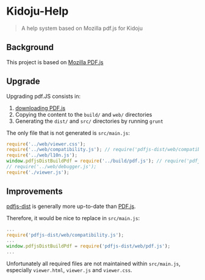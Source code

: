 # Kidoju-Help

> A help system based on Mozilla pdf.js for Kidoju

## Background

This project is based on [Mozilla PDF.js](https://mozilla.github.io/pdf.js/)

## Upgrade

Upgrading pdf.JS consists in:

1. [downloading PDF.js](https://mozilla.github.io/pdf.js/getting_started/#download)
2. Copying the content to the ```build/``` and ```web/``` directories
3. Generating the ```dist/``` and ```src/``` directories by running ```grunt``` 

The only file that is not generated is ```src/main.js```:

```js
require('../web/viewer.css');
require('../web/compatibility.js'); // require('pdfjs-dist/web/compatibility.js');
require('../web/l10n.js');
window.pdfjsDistBuildPdf = require('../build/pdf.js'); // require('pdfjs-dist/web/pdf.js');
// require('../web/debugger.js');
require('./viewer.js');
```

## Improvements

[pdfjs-dist](https://github.com/mozilla/pdfjs-dist) is generally more up-to-date than [PDF.js](https://github.com/mozilla/pdf.js).

Therefore, it would be nice to replace in ```src/main.js```:

```js
...
require('pdfjs-dist/web/compatibility.js');
...
window.pdfjsDistBuildPdf = require('pdfjs-dist/web/pdf.js');
...
```

Unfortunately all required files are not maintained within ```src/main.js```, especially ```viewer.html```, ```viewer.js``` and ```viewer.css```.


